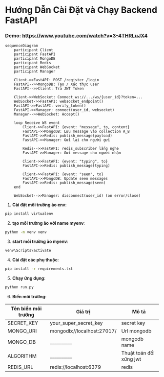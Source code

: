 # Hướng Dẫn Cài Đặt và Chạy Backend FastAPI

### Demo: https://www.youtube.com/watch?v=3-4THRLuJX4

```mermaid
sequenceDiagram
    participant Client
    participant FastAPI
    participant MongoDB
    participant Redis
    participant WebSocket
    participant Manager

    Client->>FastAPI: POST /register /login
    FastAPI-->>MongoDB: Tạo / Xác thực user
    FastAPI-->>Client: Trả JWT Token

    Client->>WebSocket: Connect ws://.../ws/{user_id}?token=...
    WebSocket->>FastAPI: websocket_endpoint()
    FastAPI->>FastAPI: verify_token()
    FastAPI->>Manager: connect(user_id, websocket)
    Manager-->>WebSocket: Accept()

    loop Receive WS event
        Client->>FastAPI: {event: "message", to, content}
        FastAPI->>MongoDB: Lưu message vào collection A_B
        FastAPI->>Redis: publish_message(payload)
        FastAPI->>Manager: Gửi lại cho người gửi

        Redis-->>FastAPI: redis_subscriber lắng nghe
        FastAPI->>Manager: Gửi message cho người nhận

        Client->>FastAPI: {event: "typing", to}
        FastAPI->>Redis: publish_message(typing)

        Client->>FastAPI: {event: "seen", to}
        FastAPI->>MongoDB: Update seen messages
        FastAPI->>Redis: publish_message(seen)
    end

    WebSocket-->>Manager: disconnect(user_id) (on error/close)

```

1. **Cài đặt môi trường ảo env**:

```bash
pip install virtualenv 
```

2. **tạo môi trường ảo với name myenv**:

```bash
python -m venv venv
```

3. **start môi trường ảo myenv**:

```bash
venv\Scripts\activate
```

4. **Cài đặt các phụ thuộc**:

```bash
pip install -r requirements.txt
```

5. **Chạy ứng dụng**:

```bash
python run.py
```

6. **Biến môi trường**:

| Tên biến môi trường      | Giá trị               | Mô tả                               |
| ------------------------ | --------------------- | ----------------------------------- |
| SECRET_KEY        | your_super_secret_key | secret key |
| MONGO_URI    | mongodb://localhost:27017/ | Url mongodb                     |
| MONGO_DB | __________| mongodb name | 
|ALGORITHM | __________ | Thuật toán đối xứng jwt|
|REDIS_URL| redis://localhost:6379| redis |
